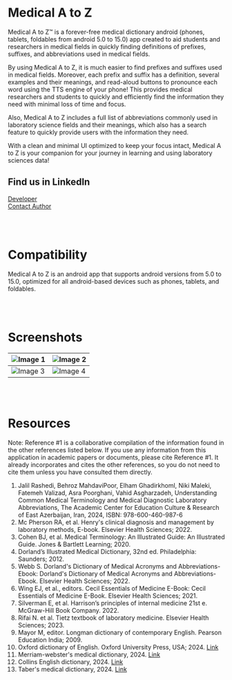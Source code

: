 # **Medical A to Z**
Medical A to Z™ is a forever-free medical dictionary android (phones, tablets, foldables from android 5.0 to 15.0) app created to aid students and researchers in medical fields in quickly finding definitions of prefixes, suffixes, and abbreviations used in medical fields.

By using Medical A to Z, it is much easier to find prefixes and suffixes used in medical fields. Moreover, each prefix and suffix has a definition, several examples and their meanings, and read-aloud buttons to pronounce each word using the TTS engine of your phone! This provides medical researchers and students to quickly and efficiently find the information they need with minimal loss of time and focus.

Also, Medical A to Z includes a full list of abbreviations commonly used in laboratory science fields and their meanings, which also has a search feature to quickly provide users with the information they need.

With a clean and minimal UI optimized to keep your focus intact, Medical A to Z is your companion for your journey in learning and using laboratory sciences data!

## **Find us in LinkedIn**
[Developer](https://www.linkedin.com/in/seyed-omid-seyed-hosseini-38b3531b9/)<br />
[Contact Author](https://www.linkedin.com/in/asra-poorghani-579363376/)


<br /><br />

# **Compatibility**
Medical A to Z is an android app that supports android versions from 5.0 to 15.0, optimized for all android-based devices such as phones, tablets, and foldables.

<br /><br />


# **Screenshots**


| ![Image 1](https://github.com/user-attachments/assets/776f01d1-ac92-4673-8942-7370186ed9b3) | ![Image 2](https://github.com/user-attachments/assets/f5eeb7ef-6728-415d-8bef-df79c8ea1790) |
|------------------------------------------|------------------------------------------|
| ![Image 3](https://github.com/user-attachments/assets/cff20f03-5632-440b-8453-1718103f3a99) | ![Image 4](https://github.com/user-attachments/assets/150eddcf-6aef-4829-a75c-0eed45bab992) |


<br /><br />

# **Resources**
Note: Reference #1 is a collaborative compilation of the information found in the other references listed below. If you use any information from this application in academic papers or documents, please cite Reference #1. It already incorporates and cites the other references, so you do not need to cite them unless you have consulted them directly.

1. Jalil Rashedi, Behroz MahdaviPoor, Elham Ghadirkhoml, Niki Maleki, Fatemeh Valizad, Asra Poorghani, Vahid Asgharzadeh, Understanding Common Medical Terminology and Medical Diagnostic Laboratory Abbreviations, The Academic Center for Education Culture & Research of East Azerbaijan, Iran, 2024, ISBN: 978-600-460-987-6
2. Mc Pherson RA, et al. Henry's clinical diagnosis and management by laboratory methods, E-book. Elsevier Health Sciences; 2022.
3. Cohen BJ, et al. Medical Terminology: An Illustrated Guide: An Illustrated Guide. Jones & Bartlett Learning; 2020.
4. Dorland’s Illustrated Medical Dictionary, 32nd ed. Philadelphia: Saunders; 2012.
5. Webb S. Dorland's Dictionary of Medical Acronyms and Abbreviations-Ebook: Dorland's Dictionary of Medical Acronyms and Abbreviations-Ebook. Elsevier Health Sciences; 2022.
6. Wing EJ, et al., editors. Cecil Essentials of Medicine E-Book: Cecil Essentials of Medicine E-Book. Elsevier Health Sciences; 2021.
7. Silverman E, et al. Harrison’s principles of internal medicine 21st e. McGraw-Hill Book Company. 2022.
8. Rifai N. et al. Tietz textbook of laboratory medicine. Elsevier Health Sciences; 2023.
9. Mayor M, editor. Longman dictionary of contemporary English. Pearson Education India; 2009.
10. Oxford dictionary of English. Oxford University Press, USA; 2024. [Link](http://www.oed.com/dictionary)
11. Merriam-webster's medical dictionary, 2024. [Link](https://www.merriam-webster.com/dictionary)
13. Collins English dictionary, 2024. [Link](https://www.collinsdictionary.com/dictionary/english)
14. Taber's medical dictionary, 2024. [Link](https://www.tabers.com/tabersonline/view/Tabers-Dictionary)

